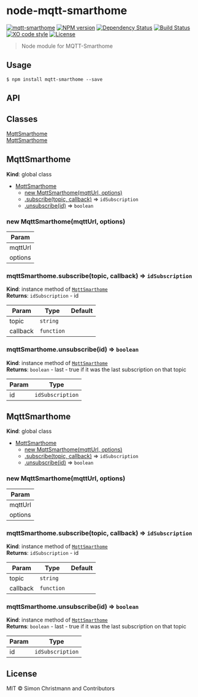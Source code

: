 # node-mqtt-smarthome

[![mqtt-smarthome](https://img.shields.io/badge/mqtt-smarthome-blue.svg)](https://github.com/mqtt-smarthome/mqtt-smarthome)
[![NPM version](https://badge.fury.io/js/mqtt-smarthome.svg)](http://badge.fury.io/js/mqtt-smarthome)
[![Dependency Status](https://img.shields.io/gemnasium/dersimn/mqtt-smarthome.svg?maxAge=2592000)](https://gemnasium.com/github.com/hobbyquaker/mqtt-smarthome)
[![Build Status](https://travis-ci.org/dersimn/node-mqtt-smarthome.svg?branch=master)](https://travis-ci.org/dersimn/node-mqtt-smarthome)
[![XO code style](https://img.shields.io/badge/code_style-XO-5ed9c7.svg)](https://github.com/sindresorhus/xo)
[![License][mit-badge]][mit-url]

> Node module for MQTT-Smarthome

## Usage

`$ npm install mqtt-smarthome --save`

## API

## Classes

<dl>
<dt><a href="#MqttSmarthome">MqttSmarthome</a></dt>
<dd></dd>
<dt><a href="#MqttSmarthome">MqttSmarthome</a></dt>
<dd></dd>
</dl>

<a name="MqttSmarthome"></a>

## MqttSmarthome
**Kind**: global class  

* [MqttSmarthome](#MqttSmarthome)
    * [new MqttSmarthome(mqttUrl, options)](#new_MqttSmarthome_new)
    * [.subscribe(topic, callback)](#MqttSmarthome+subscribe) ⇒ <code>idSubscription</code>
    * [.unsubscribe(id)](#MqttSmarthome+unsubscribe) ⇒ <code>boolean</code>

<a name="new_MqttSmarthome_new"></a>

### new MqttSmarthome(mqttUrl, options)

| Param |
| --- |
| mqttUrl | 
| options | 

<a name="MqttSmarthome+subscribe"></a>

### mqttSmarthome.subscribe(topic, callback) ⇒ <code>idSubscription</code>
**Kind**: instance method of [<code>MqttSmarthome</code>](#MqttSmarthome)  
**Returns**: <code>idSubscription</code> - id  

| Param | Type | Default |
| --- | --- | --- |
| topic | <code>string</code> |  | 
| callback | <code>function</code> | <code></code> | 

<a name="MqttSmarthome+unsubscribe"></a>

### mqttSmarthome.unsubscribe(id) ⇒ <code>boolean</code>
**Kind**: instance method of [<code>MqttSmarthome</code>](#MqttSmarthome)  
**Returns**: <code>boolean</code> - last - true if it was the last subscription on that topic  

| Param | Type |
| --- | --- |
| id | <code>idSubscription</code> | 

<a name="MqttSmarthome"></a>

## MqttSmarthome
**Kind**: global class  

* [MqttSmarthome](#MqttSmarthome)
    * [new MqttSmarthome(mqttUrl, options)](#new_MqttSmarthome_new)
    * [.subscribe(topic, callback)](#MqttSmarthome+subscribe) ⇒ <code>idSubscription</code>
    * [.unsubscribe(id)](#MqttSmarthome+unsubscribe) ⇒ <code>boolean</code>

<a name="new_MqttSmarthome_new"></a>

### new MqttSmarthome(mqttUrl, options)

| Param |
| --- |
| mqttUrl | 
| options | 

<a name="MqttSmarthome+subscribe"></a>

### mqttSmarthome.subscribe(topic, callback) ⇒ <code>idSubscription</code>
**Kind**: instance method of [<code>MqttSmarthome</code>](#MqttSmarthome)  
**Returns**: <code>idSubscription</code> - id  

| Param | Type | Default |
| --- | --- | --- |
| topic | <code>string</code> |  | 
| callback | <code>function</code> | <code></code> | 

<a name="MqttSmarthome+unsubscribe"></a>

### mqttSmarthome.unsubscribe(id) ⇒ <code>boolean</code>
**Kind**: instance method of [<code>MqttSmarthome</code>](#MqttSmarthome)  
**Returns**: <code>boolean</code> - last - true if it was the last subscription on that topic  

| Param | Type |
| --- | --- |
| id | <code>idSubscription</code> | 


## License

MIT © Simon Christmann and Contributors

[mit-badge]: https://img.shields.io/badge/License-MIT-blue.svg?style=flat
[mit-url]: LICENSE

